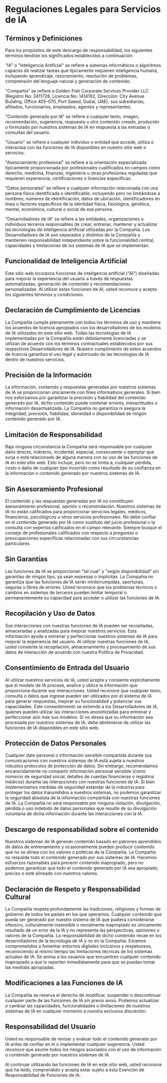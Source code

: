 # Regulaciones Legales para Servicios de IA

## Términos y Definiciones

Para los propósitos de este descargo de responsabilidad, los siguientes términos tendrán los significados establecidos a continuación:

"IA" o "Inteligencia Artificial" se refiere a sistemas informáticos o algoritmos capaces de realizar tareas que típicamente requieren inteligencia humana, incluyendo aprendizaje, razonamiento, resolución de problemas, comprensión del lenguaje natural y generación de contenido.

"Compañía" se refiere a Golden Fish Corporate Services Provider LLC (Registro No: 2411728, Licencia No: 1414192, Dirección: City Avenue Building, Office 405-070, Port Saeed, Dubai, UAE), sus subsidiarias, afiliados, funcionarios, empleados, agentes y representantes.

"Contenido generado por IA" se refiere a cualquier texto, imagen, recomendación, sugerencia, respuesta u otro contenido creado, producido o formulado por nuestros sistemas de IA en respuesta a las entradas o consultas del usuario.

"Usuario" se refiere a cualquier individuo o entidad que accede, utiliza o interactúa con las funciones de IA disponibles en nuestro sitio web o servicios.

"Asesoramiento profesional" se refiere a la orientación especializada típicamente proporcionada por profesionales cualificados en campos como derecho, medicina, finanzas, ingeniería u otras profesiones reguladas que requieren experiencia, certificaciones o licencias específicas.

"Datos personales" se refiere a cualquier información relacionada con una persona física identificada o identificable, incluyendo pero no limitándose a nombres, números de identificación, datos de ubicación, identificadores en línea o factores específicos de la identidad física, fisiológica, genética, mental, económica, cultural o social de esa persona.

"Desarrolladores de IA" se refiere a las entidades, organizaciones o individuos terceros responsables de crear, entrenar, mantener y actualizar las tecnologías de inteligencia artificial utilizadas por la Compañía. Los Desarrolladores de IA son separados y distintos de la Compañía y mantienen responsabilidad independiente sobre la funcionalidad central, capacidades y limitaciones de los sistemas de IA que se implementan.

## Funcionalidad de Inteligencia Artificial

Este sitio web incorpora funciones de inteligencia artificial ("AI") diseñadas para mejorar la experiencia del usuario a través de respuestas automatizadas, generación de contenido y recomendaciones personalizadas. Al utilizar estas funciones de AI, usted reconoce y acepta los siguientes términos y condiciones:

## Declaración de Cumplimiento de Licencias

La Compañía cumple plenamente con todos los términos de uso y mantiene los acuerdos de licencia apropiados con los desarrolladores de los modelos de IA utilizados en este sitio web. Todas las tecnologías de IA implementadas por la Compañía están debidamente licenciadas y se utilizan de acuerdo con los términos contractuales establecidos por sus respectivos Desarrolladores de IA. Nuestro cumplimiento de estos acuerdos de licencia garantiza el uso legal y autorizado de las tecnologías de IA dentro de nuestros servicios.

## Precisión de la Información

La información, contenido y respuestas generadas por nuestros sistemas de IA se proporcionan únicamente con fines informativos generales. Si bien nos esforzamos por garantizar la precisión y fiabilidad del contenido generado por IA, dicho contenido puede contener errores, inexactitudes o información desactualizada. La Compañía no garantiza ni asegura la integridad, precisión, fiabilidad, idoneidad o disponibilidad de ningún contenido generado por IA.

## Limitación de Responsabilidad

Bajo ninguna circunstancia la Compañía será responsable por cualquier daño directo, indirecto, incidental, especial, consecuente o ejemplar que surja o esté relacionado de alguna manera con su uso de las funciones de IA en este sitio web. Esto incluye, pero no se limita a, cualquier pérdida, costo o daño de cualquier tipo incurrido como resultado de su confianza en la información o contenido generado por nuestros sistemas de IA.

## Sin Asesoramiento Profesional

El contenido y las respuestas generadas por IA no constituyen asesoramiento profesional, opinión o recomendación. Nuestros sistemas de IA no están calificados para proporcionar servicios legales, médicos, financieros, psicológicos u otros servicios profesionales. No debe confiar en el contenido generado por IA como sustituto del juicio profesional o la consulta con expertos calificados en el campo relevante. Siempre busque el consejo de profesionales calificados con respecto a preguntas o preocupaciones específicas relacionadas con sus circunstancias particulares.

## Sin Garantías

Las funciones de IA se proporcionan "tal cual" y "según disponibilidad" sin garantías de ningún tipo, ya sean expresas o implícitas. La Compañía no garantiza que las funciones de IA serán ininterrumpidas, oportunas, seguras o libres de errores. Usted reconoce que los problemas técnicos o cambios en sistemas de terceros pueden limitar temporal o permanentemente su capacidad para acceder o utilizar las funciones de IA.

## Recopilación y Uso de Datos

Sus interacciones con nuestras funciones de IA pueden ser recopiladas, almacenadas y analizadas para mejorar nuestros servicios. Esta información ayuda a entrenar y perfeccionar nuestros sistemas de IA para mejorar la experiencia del usuario. Al utilizar nuestras funciones de IA, usted consiente la recopilación, almacenamiento y procesamiento de sus datos de interacción de acuerdo con nuestra Política de Privacidad.

## Consentimiento de Entrada del Usuario

Al utilizar nuestros servicios de IA, usted acepta y consiente explícitamente que el modelo de IA procese, analice y utilice la información que proporciona durante sus interacciones. Usted reconoce que cualquier texto, consulta o datos que ingrese pueden ser utilizados por el sistema de IA para generar respuestas, mejorar su funcionalidad y potenciar sus capacidades. Este consentimiento se extiende a los Desarrolladores de IA, quienes pueden utilizar las interacciones anonimizadas para entrenar y perfeccionar aún más sus modelos. Si no desea que su información sea procesada por nuestros sistemas de IA, debe abstenerse de utilizar las funciones de IA disponibles en este sitio web.

## Protección de Datos Personales

Cualquier dato personal o información sensible compartida durante sus comunicaciones con nuestros sistemas de IA está sujeta a nuestros robustos protocolos de protección de datos. Sin embargo, recomendamos encarecidamente no compartir información personal sensible (como números de seguridad social, detalles de cuentas financieras o registros médicos) durante las interacciones con nuestras funciones de IA. Si bien implementamos medidas de seguridad estándar de la industria para proteger los datos transmitidos a nuestros sistemas, no podemos garantizar la seguridad absoluta de la información compartida con nuestras funciones de IA. La Compañía no será responsable por ninguna violación, divulgación, pérdida o uso indebido de datos personales que resulte de su divulgación voluntaria de dicha información durante las interacciones con la IA.

## Descargo de responsabilidad sobre el contenido

Nuestros sistemas de IA generan contenido basado en patrones aprendidos de datos de entrenamiento y ocasionalmente pueden producir contenido que no se alinea con los valores o políticas de la Compañía. La Compañía no respalda todo el contenido generado por sus sistemas de IA. Hacemos esfuerzos razonables para prevenir contenido inapropiado, pero no podemos garantizar que todo el contenido generado por IA sea apropiado, preciso o esté alineado con nuestros valores.

## Declaración de Respeto y Responsabilidad Cultural

La Compañía respeta profundamente las tradiciones, religiones y formas de gobierno de todos los países en los que operamos. Cualquier contenido que pueda ser generado por nuestro sistema de IA que pudiera considerarse ofensivo, culturalmente insensible o moralmente inapropiado es únicamente resultado de un error de la IA y no representa las perspectivas, opiniones o valores de la Compañía. La responsabilidad de dicho contenido recae en los desarrolladores de la tecnología de IA y no en la Compañía. Estamos comprometidos a fomentar entornos digitales inclusivos y respetuosos, reconociendo al mismo tiempo las limitaciones técnicas de los sistemas actuales de IA. Se anima a los usuarios que encuentren cualquier contenido inapropiado a que lo reporten inmediatamente para que se puedan tomar las medidas apropiadas.

## Modificaciones a las Funciones de IA

La Compañía se reserva el derecho de modificar, suspender o descontinuar cualquier parte de las funciones de IA sin previo aviso. Podemos actualizar o cambiar las capacidades, funcionalidades o limitaciones de nuestros sistemas de IA en cualquier momento a nuestra exclusiva discreción.

## Responsabilidad del Usuario

Usted es responsable de revisar y evaluar todo el contenido generado por IA antes de confiar en él o implementar cualquier sugerencia. Usted reconoce que asume todos los riesgos asociados con el uso de información o contenido generado por nuestros sistemas de IA.

Al continuar utilizando las funciones de IA en este sitio web, usted reconoce que ha leído, comprendido y acepta estar sujeto a esta Exención de Responsabilidad de Funciones de IA.